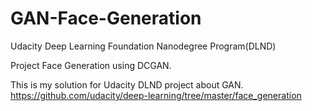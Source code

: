 # GAN-Face-Generation
 Udacity Deep Learning Foundation Nanodegree Program(DLND) 
  
Project Face Generation using DCGAN.

This is my solution for Udacity DLND project about GAN.  
https://github.com/udacity/deep-learning/tree/master/face_generation
